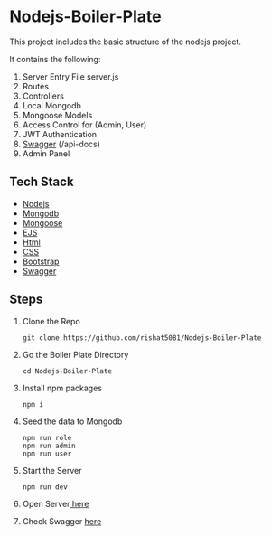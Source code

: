 # Nodejs-Boiler-Plate

This project includes the basic structure of the nodejs project.

It contains the following:

1. Server Entry File server.js
2. Routes
3. Controllers
4. Local Mongodb
5. Mongoose Models
6. Access Control for (Admin, User)
7. JWT Authentication
8. <a href="http:localhost:5050/api-docs"> Swagger</a> (/api-docs)
9. Admin Panel

## Tech Stack

- <a href="https://nodejs.org/"> Nodejs</a>
- <a href="https://www.mongodb.com/"> Mongodb</a>
- <a href="https://mongoosejs.com/"> Mongoose</a>
- <a href="https://ejs.co/"> EJS</a>
- <a href="https://html.com/"> Html</a>
- <a href="https://developer.mozilla.org/en-US/docs/Web/CSS"> CSS</a>
- <a href="https://getbootstrap.com/"> Bootstrap</a>
- <a href="https://swagger.io/"> Swagger</a>

## Steps

1.  Clone the Repo

        git clone https://github.com/rishat5081/Nodejs-Boiler-Plate

2.  Go the Boiler Plate Directory

        cd Nodejs-Boiler-Plate

3.  Install npm packages

        npm i

4.  Seed the data to Mongodb

        npm run role
        npm run admin
        npm run user

5.  Start the Server

        npm run dev

6.  Open Server<a href="http:localhost:5050"> here</a>

7.  Check Swagger <a href="http:localhost:5050/api-docs"> here</a>
